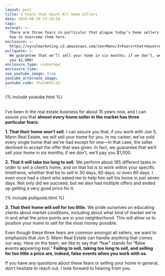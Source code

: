 ```yaml
---
layout: post
title: 3 Fears that Haunt All Home Sellers
date: 2019-08-29 17:19:54
tags:
excerpt: >-
  There are three fears in particular that plague today’s home sellers. Learn
  how to overcome them here.
enclosure: >-
  https://vyralmarketing.s3.amazonaws.com/Jon+Mann/3+Fears+that+Haunt+All+Home+Sellers.mp4
pullquote: >-
  We guarantee that we’ll sell your home in six months; if we don’t, we’ll pay
  you $1,000!
enclosure_type: video/mp4
enclosure_time:
use_youtube_image: true
youtube_alternate_image:
youtube_code: tFaxe6RvliU
---
```


{% include youtube.html %}

<br>I’ve been in the real estate business for about 15 years now, and I can assure you that **almost every home seller in the market has three particular fears:**

**1\. That their home won’t sell.** I can assure you that, if you work with Jon S. Mann Real Estate, we will sell your home for you. In my career, we’ve sold every single home that we’ve had except for one—in that case, the seller declined to accept the offer that was given. In fact, we guarantee that we’ll sell your home in six months; if we don’t, we’ll pay you $1,000.

**2\. That it will take too long to sell.** We perform about 185 different tasks in order to sell a client’s home, and on that list is to work within your specific timeframe, whether that be to sell in 30 days, 60 days, or even 90 days. I even once had a client who asked me to help him sell his home in just seven days. Not only did we succeed, but we also had multiple offers and ended up getting a very good price for it.

{% include pullquote.html %}

**3\. That their home will sell for too little.** We pride ourselves on educating clients about market conditions, including about what kind of market we’re in and what the price points are in your neighborhood. This will allow us to position your home to sell for the most money possible.

Even though these three fears are common amongst all sellers, we want to emphasize that Jon S. Mann Real Estate can handle anything that comes our way. Here on the team, we like to say that “fear” stands for “**f**alse **e**vents **a**ppearing **r**eal.” **Failing to sell, taking too long to sell, and selling for too little a price are, indeed, false events when you work with us.**

If you have any questions about these fears or selling your home in general, don’t hesitate to reach out. I look forward to hearing from you.<br>&nbsp;